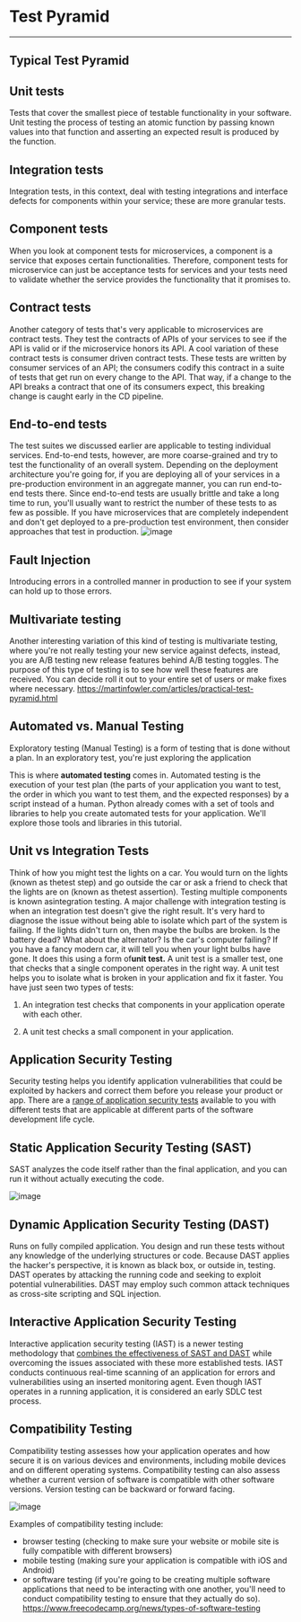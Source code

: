 # Test Pyramid

---

## Typical Test Pyramid

## Unit tests

Tests that cover the smallest piece of testable functionality in your software.
Unit testing the process of testing an atomic function by passing known values into that function and asserting an expected result is produced by the function.

## Integration tests

Integration tests, in this context, deal with testing integrations and interface defects for components within your service; these are more granular tests.

## Component tests

When you look at component tests for microservices, a component is a service that exposes certain functionalities. Therefore, component tests for microservice can just be acceptance tests for services and your tests need to validate whether the service provides the functionality that it promises to.

## Contract tests

Another category of tests that's very applicable to microservices are contract tests. They test the contracts of APIs of your services to see if the API is valid or if the microservice honors its API. A cool variation of these contract tests is consumer driven contract tests. These tests are written by consumer services of an API; the consumers codify this contract in a suite of tests that get run on every change to the API. That way, if a change to the API breaks a contract that one of its consumers expect, this breaking change is caught early in the CD pipeline.

## End-to-end tests

The test suites we discussed earlier are applicable to testing individual services. End-to-end tests, however, are more coarse-grained and try to test the functionality of an overall system. Depending on the deployment architecture you're going for, if you are deploying all of your services in a pre-production environment in an aggregate manner, you can run end-to-end tests there. Since end-to-end tests are usually brittle and take a long time to run, you'll usually want to restrict the number of these tests to as few as possible. If you have microservices that are completely independent and don't get deployed to a pre-production test environment, then consider approaches that test in production.
![image](media/Test-Pyramid-image1.png)

## Fault Injection

Introducing errors in a controlled manner in production to see if your system can hold up to those errors.

## Multivariate testing

Another interesting variation of this kind of testing is multivariate testing, where you're not really testing your new service against defects, instead, you are A/B testing new release features behind A/B testing toggles. The purpose of this type of testing is to see how well these features are received. You can decide roll it out to your entire set of users or make fixes where necessary.
<https://martinfowler.com/articles/practical-test-pyramid.html>

## Automated vs. Manual Testing

Exploratory testing (Manual Testing) is a form of testing that is done without a plan. In an exploratory test, you're just exploring the application

This is where **automated testing** comes in. Automated testing is the execution of your test plan (the parts of your application you want to test, the order in which you want to test them, and the expected responses) by a script instead of a human. Python already comes with a set of tools and libraries to help you create automated tests for your application. We'll explore those tools and libraries in this tutorial.

## Unit vs Integration Tests

Think of how you might test the lights on a car. You would turn on the lights (known as thetest step) and go outside the car or ask a friend to check that the lights are on (known as thetest assertion). Testing multiple components is known asintegration testing.
A major challenge with integration testing is when an integration test doesn't give the right result. It's very hard to diagnose the issue without being able to isolate which part of the system is failing. If the lights didn't turn on, then maybe the bulbs are broken. Is the battery dead? What about the alternator? Is the car's computer failing?
If you have a fancy modern car, it will tell you when your light bulbs have gone. It does this using a form of**unit test.**
A unit test is a smaller test, one that checks that a single component operates in the right way. A unit test helps you to isolate what is broken in your application and fix it faster.
You have just seen two types of tests:

1. An integration test checks that components in your application operate with each other.

2. A unit test checks a small component in your application.

## Application Security Testing

Security testing helps you identify application vulnerabilities that could be exploited by hackers and correct them before you release your product or app.
There are a [range of application security tests](https://securityboulevard.com/2020/03/application-security-testing-trends-in-2020/) available to you with different tests that are applicable at different parts of the software development life cycle.

## Static Application Security Testing (SAST)

SAST analyzes the code itself rather than the final application, and you can run it without actually executing the code.

![image](media/Test-Pyramid-image2.jpeg)

## Dynamic Application Security Testing (DAST)

Runs on fully compiled application. You design and run these tests without any knowledge of the underlying structures or code.
Because DAST applies the hacker's perspective, it is known as black box, or outside in, testing.
DAST operates by attacking the running code and seeking to exploit potential vulnerabilities. DAST may employ such common attack techniques as cross-site scripting and SQL injection.

## Interactive Application Security Testing

Interactive application security testing (IAST) is a newer testing methodology that [combines the effectiveness of SAST and DAST](https://developer.ibm.com/recipes/tutorials/what-is-interactive-application-security-testing/) while overcoming the issues associated with these more established tests.
IAST conducts continuous real-time scanning of an application for errors and vulnerabilities using an inserted monitoring agent. Even though IAST operates in a running application, it is considered an early SDLC test process.

## Compatibility Testing

Compatibility testing assesses how your application operates and how secure it is on various devices and environments, including mobile devices and on different operating systems.
Compatibility testing can also assess whether a current version of software is compatible with other software versions. Version testing can be backward or forward facing.

![image](media/Test-Pyramid-image3.jpg)

Examples of compatibility testing include:

- browser testing (checking to make sure your website or mobile site is fully compatible with different browsers)
- mobile testing (making sure your application is compatible with iOS and Android)
- or software testing (if you're going to be creating multiple software applications that need to be interacting with one another, you'll need to conduct compatibility testing to ensure that they actually do so).
<https://www.freecodecamp.org/news/types-of-software-testing>
